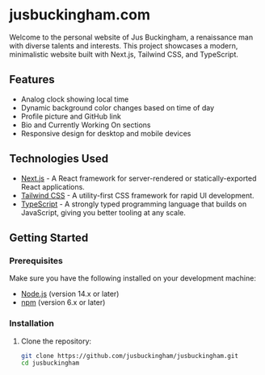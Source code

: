 # jusbuckingham.com

Welcome to the personal website of Jus Buckingham, a renaissance man with diverse talents and interests. This project showcases a modern, minimalistic website built with Next.js, Tailwind CSS, and TypeScript.

## Features

- Analog clock showing local time
- Dynamic background color changes based on time of day
- Profile picture and GitHub link
- Bio and Currently Working On sections
- Responsive design for desktop and mobile devices

## Technologies Used

- [Next.js](https://nextjs.org/) - A React framework for server-rendered or statically-exported React applications.
- [Tailwind CSS](https://tailwindcss.com/) - A utility-first CSS framework for rapid UI development.
- [TypeScript](https://www.typescriptlang.org/) - A strongly typed programming language that builds on JavaScript, giving you better tooling at any scale.

## Getting Started

### Prerequisites

Make sure you have the following installed on your development machine:

- [Node.js](https://nodejs.org/) (version 14.x or later)
- [npm](https://www.npmjs.com/) (version 6.x or later)

### Installation

1. Clone the repository:

   ```bash
   git clone https://github.com/jusbuckingham/jusbuckingham.git
   cd jusbuckingham
